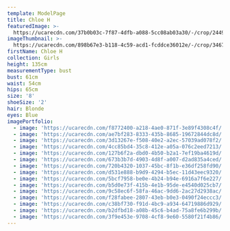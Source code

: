 ```yaml
---
template: ModelPage
title: Chloe H
featuredImage: >-
  https://ucarecdn.com/37b0b03c-7f87-4dfb-a088-5cc08ab03a30/-/crop/2449x1352/0,0/-/preview/
imageThumbnail: >-
  https://ucarecdn.com/898b67e3-b118-4c59-acd1-fcddce36012e/-/crop/3467x5155/480,196/-/preview/
firstName: Chloe H
collection: Girls
height: 135cm
measurementType: bust
bust: 61cm
waist: 54cm
hips: 65cm
size: '8'
shoeSize: '2'
hair: Blonde
eyes: Blue
imagePortfolio:
  - image: 'https://ucarecdn.com/f8772400-a218-4ae0-871f-3e89f4308c4f/'
  - image: 'https://ucarecdn.com/ae7bf283-8333-435b-8685-19672844dc8d/'
  - image: 'https://ucarecdn.com/3d13267e-f508-40e2-a2ec-57039ad078f2/'
  - image: 'https://ucarecdn.com/4cc85bd4-35c8-412e-a05a-076c2eed7213/'
  - image: 'https://ucarecdn.com/127b6f2a-dbd0-4b50-b2a1-7ef19ba4619d/'
  - image: 'https://ucarecdn.com/673b3b7d-4903-4d8f-a007-d2ad835a4ced/'
  - image: 'https://ucarecdn.com/720b4320-1037-45bc-8f1b-e36df258fd90/'
  - image: 'https://ucarecdn.com/d531e888-b9d9-4294-b5ec-11d43eec9320/'
  - image: 'https://ucarecdn.com/5bcf7958-be0e-4b24-b94e-6916a7f6e227/'
  - image: 'https://ucarecdn.com/b5d0e73f-415b-4e1b-95de-e4540d025cb7/'
  - image: 'https://ucarecdn.com/9c58ec6f-58fa-46ac-9dd6-2ac27d2938ac/'
  - image: 'https://ucarecdn.com/f28fabee-2807-43eb-b0e3-0490f24eccc3/'
  - image: 'https://ucarecdn.com/c38bf730-f91d-4bc9-a934-64719886d929/'
  - image: 'https://ucarecdn.com/b2dfbd18-a08b-45c6-b4ad-75a8fe6b299b/'
  - image: 'https://ucarecdn.com/3f9e453e-9708-4cf8-9e60-5580f21f4b86/'
---
```


